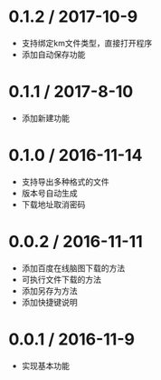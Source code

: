 0.1.2 / 2017-10-9
==================

  * 支持绑定km文件类型，直接打开程序
  * 添加自动保存功能

0.1.1 / 2017-8-10
==================

  * 添加新建功能

0.1.0 / 2016-11-14
==================

  * 支持导出多种格式的文件
  * 版本号自动生成
  * 下载地址取消密码


0.0.2 / 2016-11-11
==================

  * 添加百度在线脑图下载的方法
  * 可执行文件下载的方法
  * 添加另存为方法
  * 添加快捷键说明

0.0.1 / 2016-11-9
==================

  * 实现基本功能